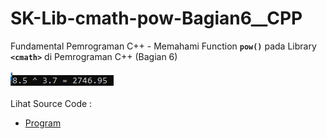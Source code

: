 # SK-Lib-cmath-pow-Bagian6__CPP
Fundamental Pemrograman C++ - Memahami Function <code><b>pow()</b></code> pada Library <code><b>&lt;cmath></b></code> di Pemrograman C++ (Bagian 6)<br><br>
<img src="https://github.com/RizkyKhapidsyah/SK-Lib-cmath-pow-Bagian6__CPP/blob/master/SK-Lib-cmath-pow-Bagian6__CPP/result/001.PNG"><br><br>
Lihat Source Code : <br>
- <a href="https://github.com/RizkyKhapidsyah/SK-Lib-cmath-pow-Bagian6__CPP/blob/master/SK-Lib-cmath-pow-Bagian6__CPP/Source.cpp">Program</a>
